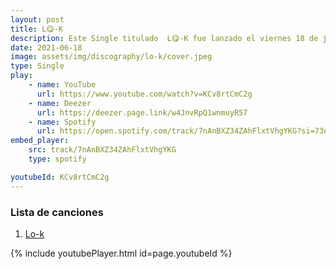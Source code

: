 ```yaml
---
layout: post
title: L😋-K
description: Este Single titulado  L😋-K fue lanzado el viernes 18 de junio, como parte de la exploración del proceso de creación musical de Jhey Pi.
date: 2021-06-18
image: assets/img/discography/lo-k/cover.jpeg
type: Single
play:
    - name: YouTube
      url: https://www.youtube.com/watch?v=KCv8rtCmC2g
    - name: Deezer
      url: https://deezer.page.link/w4JnvRpQ1wnmuyR57
    - name: Spotify
      url: https://open.spotify.com/track/7nAnBXZ34ZAhFlxtVhgYKG?si=73e2965729934e95
embed_player:
    src: track/7nAnBXZ34ZAhFlxtVhgYKG
    type: spotify

youtubeId: KCv8rtCmC2g
---
```


### Lista de canciones

1. <a href="https://smarturl.it/Lo-K-JheyPi"> Lo-k </a>

{% include youtubePlayer.html id=page.youtubeId %}